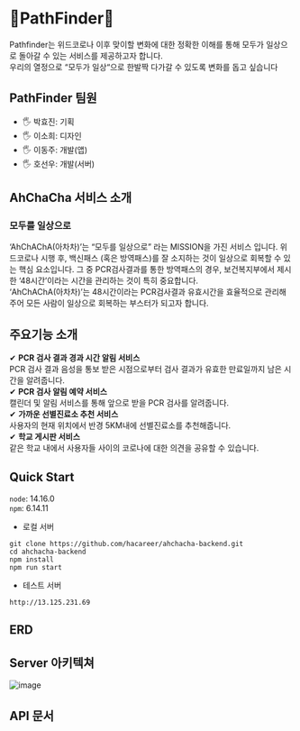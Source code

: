 # 🧭PathFinder🧭
Pathfinder는 위드코로나 이후 맞이할 변화에 대한 정확한 이해를 통해 모두가 일상으로 돌아갈 수 있는 서비스를 제공하고자 합니다.  
우리의 열정으로 “모두가 일상“으로 한발짝 다가갈 수 있도록 변화를 돕고 싶습니다

## PathFinder 팀원
- 🖐 박효진: 기획
- 🖐 이소희: 디자인
- 🖐 이동주: 개발(앱)
- 🖐 호선우: 개발(서버)

## AhChaCha 서비스 소개
### 모두를 일상으로
‘AhChAChA(아차차)’는 “모두를 일상으로” 라는 MISSION을 가진 서비스 입니다. 위드코로나 시행 후, 백신패스 (혹은 방역패스)를 잘 소지하는 것이 일상으로 회복할 수 있는 핵심 요소입니다. 그 중 PCR검사결과를 통한 방역패스의 경우, 보건복지부에서 제시한 ‘48시간’이라는 시간을 관리하는 것이 특히 중요합니다.   
‘AhChAChA(아차차)’는 48시간이라는 PCR검사결과 유효시간을 효율적으로 관리해주어 모든 사람이 일상으로 회복하는 부스터가 되고자 합니다.
## 주요기능 소개
✔ **PCR 검사 결과 경과 시간 알림 서비스**   
  PCR 검사 결과 음성을 통보 받은 시점으로부터 검사 결과가 유효한 만료일까지 남은 시간을 알려줍니다.  
✔ **PCR 검사 알림 예약 서비스**   
캘린더 및 알림 서비스를 통해 앞으로 받을 PCR 검사를 알려줍니다.    
✔ **가까운 선별진료소 추천 서비스**  
사용자의 현재 위치에서 반경 5KM내에 선별진료소를 추천해줍니다.  
✔ **학교 게시판 서비스**   
같은 학교 내에서 사용자들 사이의 코로나에 대한 의견을 공유할 수 있습니다.

## Quick Start
`node`: 14.16.0  
`npm`: 6.14.11
- 로컬 서버
```
git clone https://github.com/hacareer/ahchacha-backend.git
cd ahchacha-backend
npm install
npm run start
```
- 테스트 서버
 ```
 http://13.125.231.69
 ```
## ERD
## Server 아키텍쳐
![image](https://user-images.githubusercontent.com/66551410/143316350-74f983ff-01bd-4dba-bbb3-4abcb88862bf.png)
## API 문서

